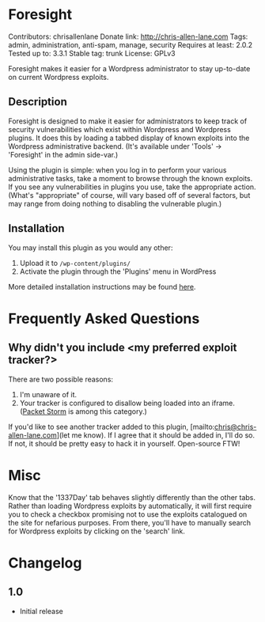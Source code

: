 Foresight
=========
Contributors: chrisallenlane
Donate link: http://chris-allen-lane.com
Tags: admin, administration, anti-spam, manage, security
Requires at least: 2.0.2
Tested up to: 3.3.1
Stable tag: trunk
License: GPLv3

Foresight makes it easier for a Wordpress administrator to stay up-to-date
on current Wordpress exploits.


Description
-----------
Foresight is designed to make it easier for administrators to
keep track of security vulnerabilities which exist within Wordpress and
Wordpress plugins. It does this by loading a tabbed display of known
exploits into the Wordpress administrative backend. (It's available under
'Tools' -> 'Foresight' in the admin side-var.)

Using the plugin is simple: when you log in to perform your various
administrative tasks, take a moment to browse through the known exploits.
If you see any vulnerabilities in plugins you use, take the appropriate
action. (What's "appropriate" of course, will vary based off of several
factors, but may range from doing nothing to disabling the vulnerable
plugin.)


Installation
------------
You may install this plugin as you would any other:

1. Upload it to `/wp-content/plugins/`
2. Activate the plugin through the 'Plugins' menu in WordPress

More detailed installation instructions may be found [here](http://codex.wordpress.org/Managing_Plugins).


Frequently Asked Questions
==========================

Why didn't you include <my preferred exploit tracker?>
------------------------------------------------------
There are two possible reasons:

1. I'm unaware of it.
2. Your tracker is configured to disallow being loaded into an iframe.
([Packet Storm](http://packetstormsecurity.org/) is among this category.)

If you'd like to see another tracker added to this plugin,
[mailto:chris@chris-allen-lane.com](let me know). If I agree that it
should be added in, I'll do so. If not, it should be pretty easy to hack
it in yourself. Open-source FTW!


Misc
====
Know that the '1337Day' tab behaves slightly differently than the other
tabs. Rather than loading Wordpress exploits by automatically, it will
first require you to check a checkbox promising not to use the exploits
catalogued on the site for nefarious purposes. From there, you'll have
to manually search for Wordpress exploits by clicking on the 'search'
link.


Changelog
=========

1.0
---
* Initial release
